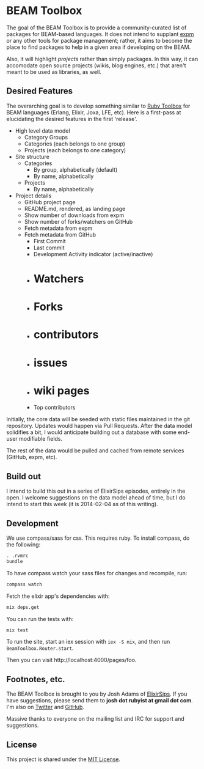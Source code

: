 # BEAM Toolbox

The goal of the BEAM Toolbox is to provide a community-curated list of packages
for BEAM-based languages.  It does not intend to supplant [expm](http://expm.co)
or any other tools for package management; rather, it aims to become the place
to find packages to help in a given area if developing on the BEAM.

Also, it will highlight *projects* rather than simply packages.  In this way, it
can accomodate open source projects (wikis, blog engines, etc.) that aren't
meant to be used as libraries, as well.

## Desired Features

The overarching goal is to develop something similar to [Ruby
Toolbox](http://ruby-toolbox.com) for BEAM languages (Erlang, Elixir, Joxa, LFE,
etc).  Here is a first-pass at elucidating the desired features in the first
'release'.

- High level data model
  - Category Groups
  - Categories (each belongs to one group)
  - Projects (each belongs to one category)
- Site structure
  - Categories
    - By group, alphabetically (default)
    - By name, alphabetically
  - Projects
    - By name, alphabetically
- Project details
  - GitHub project page
  - README.md, rendered, as landing page
  - Show number of downloads from expm
  - Show number of forks/watchers on GitHub
  - Fetch metadata from expm
  - Fetch metadata from GitHub
    - First Commit
    - Last commit
    - Development Activity indicator (active/inactive)
    - # Watchers
    - # Forks
    - # contributors
    - # issues
    - # wiki pages
    - Top contributors

Initially, the core data will be seeded with static files maintained in the git
repository.  Updates would happen via Pull Requests.  After the data model
solidifies a bit, I would anticipate building out a database with some end-user
modifiable fields.

The rest of the data would be pulled and cached from remote services (GitHub,
expm, etc).

## Build out

I intend to build this out in a series of ElixirSips episodes, entirely in the
open.  I welcome suggestions on the data model ahead of time, but I do intend to
start this week (it is 2014-02-04 as of this writing).

## Development

We use compass/sass for css.  This requires ruby.  To install compass, do the
following:

```sh
. .rvmrc
bundle
```

To have compass watch your sass files for changes and recompile, run:

```sh
compass watch
```

Fetch the elixir app's dependencies with:

```sh
mix deps.get
```

You can run the tests with:

```sh
mix test
```

To run the site, start an iex session with `iex -S mix`, and then run
`BeamToolbox.Router.start`.

Then you can visit http://localhost:4000/pages/foo.

## Footnotes, etc.

The BEAM Toolbox is brought to you by Josh Adams of
[ElixirSips](http://www.elixirsips.com).  If you have suggestions, please send
them to **josh dot rubyist at gmail dot com**.  I'm also on
[Twitter](http://twitter.com/knewter) and [GitHub](http://github.com/knewter).

Massive thanks to everyone on the mailing list and IRC for support and
suggestions.

## License

This project is shared under the [MIT License](/LICENSE).

